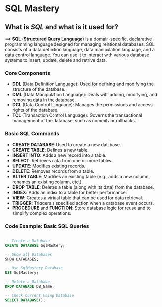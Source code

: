 # SQL Mastery

## What is _SQL_ and what is it used for?

==> **SQL** (**Structured Query Language**) is a domain-specific, declarative programming language designed for managing relational databases. SQL consists of a data definition language, data manipulation language, and a data control language. You can use it to interact with various database systems to insert, update, delete and retrive data.

### Core Components

- **DDL** (Data Definition Language): Used for defining and modifying the structure of the database.
- **DML** (Data Manipulation Language): Deals with adding, modifying, and removing data in the database.
- **DCL** (Data Control Language): Manages the permissions and access rights of the database.
- **TCL** (Transaction Control Language): Governs the transactional management of the database, such as commits or rollbacks.

### Basic SQL Commands

- **CREATE DATABASE**: Used to create a new database.
- **CREATE TABLE**: Defines a new table.
- **INSERT INTO**: Adds a new record into a table.
- **SELECT**: Retrieves data from one or more tables.
- **UPDATE**: Modifies existing records.
- **DELETE**: Removes records from a table.
- **ALTER TABLE**: Modifies an existing table (e.g., adds a new column, renames an existing column, etc.).
- **DROP TABLE**: Deletes a table (along with its data) from the database.
- **INDEX**: Adds an index to a table for better performance.
- **VIEW**: Creates a virtual table that can be used for data retrieval.
- **TRIGGER**: Triggers a specified action when a database event occurs.
- **PROCEDURE** and **FUNCTION**: Store database logic for reuse and to simplify complex operations.


### Code Example: Basic SQL Queries

```sql

-- Create a Database
CREATE DATABASE SqlMastery;

-- Show all Databases
SHOW DATABASES;

-- Use SqlMastery Database
USE SqlMastery;

-- Delete a Database
DROP DATABASE DB_Name;

-- Check Current Using Database
SELECT DATABASE();


